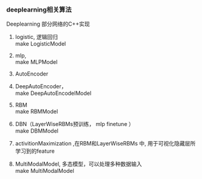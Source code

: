 ### deeplearning相关算法

Deeplearning 部分网络的C++实现

1. logistic, 逻辑回归   
		make LogisticModel
2. mlp,  
	make MLPModel

3. AutoEncoder  
	
4. DeepAutoEncoder，  
	make DeepAutoEncodelModel

5. RBM    
	make RBMModel  

6. DBN（LayerWiseRBMs预训练， mlp finetune ）  
	make DBMModel  

7. activitionMaximization ,在RBM和LayerWiseRBMs 中, 用于可视化隐藏层所学习到的feature
7. MultiModalModel, 多态模型，可以处理多种数据输入  
	make MultiModalModel  


